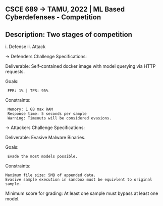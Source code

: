 
## CSCE 689 -> TAMU, 2022 | ML Based Cyberdefenses - Competition ##

## Description: Two stages of competition ##
  i. Defense
 ii. Attack

-> Defenders Challenge Specifications:

Deliverable: Self-contained docker image with model querying via HTTP requests.

Goals:

	 FPR: 1% | TPR: 95%

Constraints:

	 Memory: 1 GB max RAM
	 Response time: 5 seconds per sample
	 Warning: Timeouts will be considered evasions.

-> Attackers Challenge Specifications:

Deliverable: Evasive Malware Binaries.

Goals:

     Evade the most models possible.

Constraints:

	Maximum file size: 5MB of appended data.
	Evasive sample execution in sandbox must be equivlent to original sample.

Minimum score for grading:
	At least one sample must bypass at least one model.
